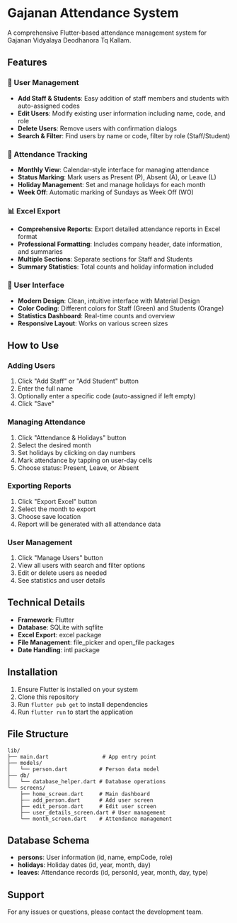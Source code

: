 # Gajanan Attendance System

A comprehensive Flutter-based attendance management system for Gajanan Vidyalaya Deodhanora Tq Kallam.

## Features

### 🏢 User Management
- **Add Staff & Students**: Easy addition of staff members and students with auto-assigned codes
- **Edit Users**: Modify existing user information including name, code, and role
- **Delete Users**: Remove users with confirmation dialogs
- **Search & Filter**: Find users by name or code, filter by role (Staff/Student)

### 📅 Attendance Tracking
- **Monthly View**: Calendar-style interface for managing attendance
- **Status Marking**: Mark users as Present (P), Absent (A), or Leave (L)
- **Holiday Management**: Set and manage holidays for each month
- **Week Off**: Automatic marking of Sundays as Week Off (WO)

### 📊 Excel Export
- **Comprehensive Reports**: Export detailed attendance reports in Excel format
- **Professional Formatting**: Includes company header, date information, and summaries
- **Multiple Sections**: Separate sections for Staff and Students
- **Summary Statistics**: Total counts and holiday information included

### 🎨 User Interface
- **Modern Design**: Clean, intuitive interface with Material Design
- **Color Coding**: Different colors for Staff (Green) and Students (Orange)
- **Statistics Dashboard**: Real-time counts and overview
- **Responsive Layout**: Works on various screen sizes

## How to Use

### Adding Users
1. Click "Add Staff" or "Add Student" button
2. Enter the full name
3. Optionally enter a specific code (auto-assigned if left empty)
4. Click "Save"

### Managing Attendance
1. Click "Attendance & Holidays" button
2. Select the desired month
3. Set holidays by clicking on day numbers
4. Mark attendance by tapping on user-day cells
5. Choose status: Present, Leave, or Absent

### Exporting Reports
1. Click "Export Excel" button
2. Select the month to export
3. Choose save location
4. Report will be generated with all attendance data

### User Management
1. Click "Manage Users" button
2. View all users with search and filter options
3. Edit or delete users as needed
4. See statistics and user details

## Technical Details

- **Framework**: Flutter
- **Database**: SQLite with sqflite
- **Excel Export**: excel package
- **File Management**: file_picker and open_file packages
- **Date Handling**: intl package

## Installation

1. Ensure Flutter is installed on your system
2. Clone this repository
3. Run `flutter pub get` to install dependencies
4. Run `flutter run` to start the application

## File Structure

```
lib/
├── main.dart                 # App entry point
├── models/
│   └── person.dart          # Person data model
├── db/
│   └── database_helper.dart # Database operations
└── screens/
    ├── home_screen.dart     # Main dashboard
    ├── add_person.dart      # Add user screen
    ├── edit_person.dart     # Edit user screen
    ├── user_details_screen.dart # User management
    └── month_screen.dart    # Attendance management
```

## Database Schema

- **persons**: User information (id, name, empCode, role)
- **holidays**: Holiday dates (id, year, month, day)
- **leaves**: Attendance records (id, personId, year, month, day, type)

## Support

For any issues or questions, please contact the development team.
